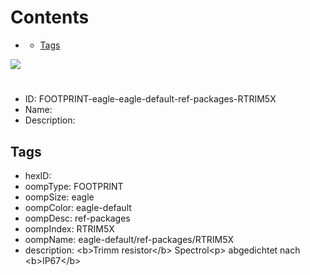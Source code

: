 



Contents
========

* [](#)
	* [Tags](#tags)
  
![][im]
# 

- ID: FOOTPRINT-eagle-eagle-default-ref-packages-RTRIM5X
- Name: 
- Description: 

## Tags

- hexID: 
- oompType: FOOTPRINT
- oompSize: eagle
- oompColor: eagle-default
- oompDesc: ref-packages
- oompIndex: RTRIM5X
- oompName: eagle-default/ref-packages/RTRIM5X
- description: &lt;b&gt;Trimm resistor&lt;/b&gt; Spectrol&lt;p&gt;&#xD;
abgedichtet nach &lt;b&gt;IP67&lt;/b&gt;



[im]: image.png

